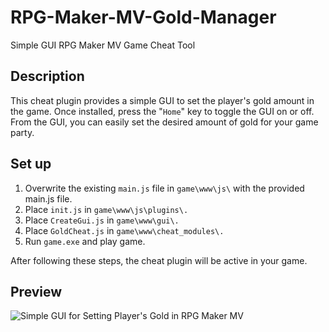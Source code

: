 # RPG-Maker-MV-Gold-Manager
Simple GUI RPG Maker MV Game Cheat Tool

## Description
This cheat plugin provides a simple GUI to set the player's gold amount in the game. Once installed, press the "```Home```" key to toggle the GUI on or off. From the GUI, you can easily set the desired amount of gold for your game party.

## Set up
1. Overwrite the existing ```main.js``` file in ```game\www\js\``` with the provided main.js file. 
2. Place ```init.js``` in ```game\www\js\plugins\.```
3. Place ```CreateGui.js``` in ```game\www\gui\.```
4. Place ```GoldCheat.js``` in ```game\www\cheat_modules\.```
5. Run ```game.exe``` and play game.

After following these steps, the cheat plugin will be active in your game.

## Preview
![Simple GUI for Setting Player's Gold in RPG Maker MV](https://github.com/user-attachments/assets/db69762d-fcc3-4c36-ab7e-7277c9d1dc83)
